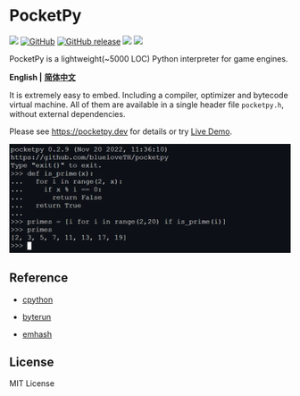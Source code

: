 # PocketPy

<p>
<a title="Build" href="https://github.com/blueloveTH/pocketpy/actions/workflows" ><img src="https://github.com/blueloveTH/pocketpy/actions/workflows/main.yml/badge.svg" /></a>
<a href="https://github.com/blueloveth/pocketpy/blob/main/LICENSE">
<img alt="GitHub" src="https://img.shields.io/github/license/blueloveth/pocketpy.svg?color=blue"></a>
<a href="https://github.com/blueloveth/pocketpy/releases">
<img alt="GitHub release" src="https://img.shields.io/github/release/blueloveth/pocketpy.svg"></a>
<a title="Pub" href="https://pub.dev/packages/pocketpy" ><img src="https://img.shields.io/pub/v/pocketpy" /></a>
<a title="Discord" href="https://discord.gg/WWaq72GzXv" ><img src="https://img.shields.io/discord/1048978026131640390" /></a>
</p>

PocketPy is a lightweight(~5000 LOC) Python interpreter for game engines.


**English |** [**简体中文**](README_zh.md)

It is extremely easy to embed. Including a compiler, optimizer and bytecode virtual machine. All of them are available in a single header file `pocketpy.h`, without external dependencies.

Please see https://pocketpy.dev for details or try [Live Demo](https://blueloveth.github.io/pocketpy).

![sample_img](docs/sample.png)

## Reference

+ [cpython](https://github.com/python/cpython)

+ [byterun](http://qingyunha.github.io/taotao/)

+ [emhash](https://github.com/ktprime/emhash)

## License

MIT License
